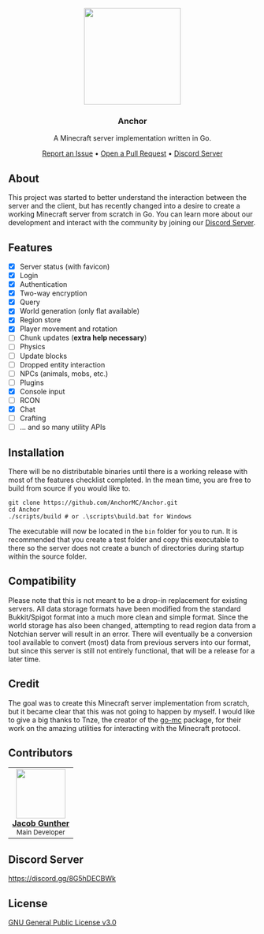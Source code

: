 <p align="center">
    <img width="196" height="196" src="https://avatars.githubusercontent.com/u/96201133">
    <h3 align="center">Anchor</h3>
    <p align="center">A Minecraft server implementation written in Go.</p>
    <p align="center">
        <a href="https://github.com/AnchorMC/Anchor/issues/new">Report an Issue</a> &bullet; <a href="https://github.com/AnchorMC/Anchor/compare">Open a Pull Request</a> &bullet; <a href="https://discord.gg/8G5hDECBWk">Discord Server</a>
    </p>
</p>

## About

This project was started to better understand the interaction between the server and the client, but has recently changed into a desire to create a working Minecraft server from scratch in Go. You can learn more about our development and interact with the community by joining our [Discord Server](https://discord.gg/8G5hDECBWk).

## Features

- [x] Server status (with favicon)
- [x] Login
- [x] Authentication
- [x] Two-way encryption
- [x] Query
- [x] World generation (only flat available)
- [x] Region store
- [x] Player movement and rotation
- [ ] Chunk updates (**extra help necessary**)
- [ ] Physics
- [ ] Update blocks
- [ ] Dropped entity interaction
- [ ] NPCs (animals, mobs, etc.)
- [ ] Plugins
- [x] Console input
- [ ] RCON
- [x] Chat
- [ ] Crafting
- [ ] ... and so many utility APIs

## Installation

There will be no distributable binaries until there is a working release with most of the features checklist completed. In the mean time, you are free to build from source if you would like to.

```
git clone https://github.com/AnchorMC/Anchor.git
cd Anchor
./scripts/build # or .\scripts\build.bat for Windows
```

The executable will now be located in the `bin` folder for you to run. It is recommended that you create a test folder and copy this executable to there so the server does not create a bunch of directories during startup within the source folder.

## Compatibility

Please note that this is not meant to be a drop-in replacement for existing servers. All data storage formats have been modified from the standard Bukkit/Spigot format into a much more clean and simple format. Since the world storage has also been changed, attempting to read region data from a Notchian server will result in an error. There will eventually be a conversion tool available to convert (most) data from previous servers into our format, but since this server is still not entirely functional, that will be a release for a later time.

## Credit

The goal was to create this Minecraft server implementation from scratch, but it became clear that this was not going to happen by myself. I would like to give a big thanks to Tnze, the creator of the [go-mc](https://github.com/Tnze/go-mc) package, for their work on the amazing utilities for interacting with the Minecraft protocol.

## Contributors

<table>
    <tr>
        <td align="center"><a href="https://github.com/PassTheMayo"><img src="https://avatars.githubusercontent.com/u/16949253?v=4&s=100" width="100px;" alt=""/><br /><b>Jacob Gunther</b></a><br/><sub>Main Developer</sub></td>
    </tr>
</table>

## Discord Server

https://discord.gg/8G5hDECBWk

## License

[GNU General Public License v3.0](https://github.com/AnchorMC/Anchor/blob/main/LICENSE)